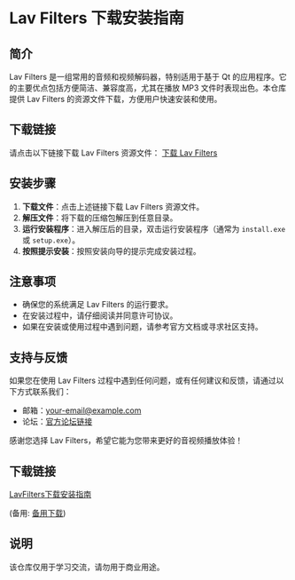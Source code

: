 # Lav Filters 下载安装指南

## 简介
Lav Filters 是一组常用的音频和视频解码器，特别适用于基于 Qt 的应用程序。它的主要优点包括方便简洁、兼容度高，尤其在播放 MP3 文件时表现出色。本仓库提供 Lav Filters 的资源文件下载，方便用户快速安装和使用。

## 下载链接
请点击以下链接下载 Lav Filters 资源文件：
[下载 Lav Filters](链接地址)

## 安装步骤
1. **下载文件**：点击上述链接下载 Lav Filters 资源文件。
2. **解压文件**：将下载的压缩包解压到任意目录。
3. **运行安装程序**：进入解压后的目录，双击运行安装程序（通常为 `install.exe` 或 `setup.exe`）。
4. **按照提示安装**：按照安装向导的提示完成安装过程。

## 注意事项
- 确保您的系统满足 Lav Filters 的运行要求。
- 在安装过程中，请仔细阅读并同意许可协议。
- 如果在安装或使用过程中遇到问题，请参考官方文档或寻求社区支持。

## 支持与反馈
如果您在使用 Lav Filters 过程中遇到任何问题，或有任何建议和反馈，请通过以下方式联系我们：
- 邮箱：[your-email@example.com](mailto:your-email@example.com)
- 论坛：[官方论坛链接](论坛链接)

感谢您选择 Lav Filters，希望它能为您带来更好的音视频播放体验！

## 下载链接
[LavFilters下载安装指南](https://pan.quark.cn/s/303165ab8e84) 

(备用: [备用下载](https://pan.baidu.com/s/1qj2n8la4hYK-gpnR12OITg?pwd=1234))

## 说明

该仓库仅用于学习交流，请勿用于商业用途。
